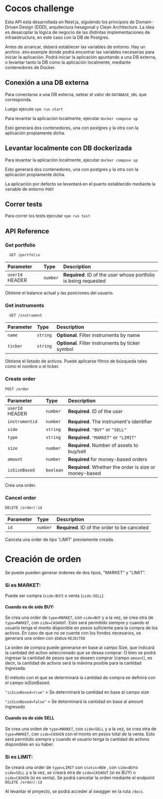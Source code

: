 
# Cocos challenge

Esta API está desarrollada en Nest.js, siguiendo los principios de Domain-Driven Design (DDD), arquitectura hexagonal y Clean Architecture. La idea es desacoplar la lógica de negocio de las distintas implementaciones de infraestructura, en este caso con la DB de Postgres.

Antes de arrancar, deberá establecer las variables de entorno. Hay un archivo .env.example donde podrá encontrar las variables necesarias para iniciar la aplicación. Podrá iniciar la aplicación apuntando a una DB externa, o levantar tanto la DB como la aplicación localmente, mediante contenedores de Docker.
## Conexión a una DB externa

Para conectarse a una DB externa, setear el valor de ```DATABASE_URL``` que corresponda.

Luego ejecute ```npm run start```


Para levantar la aplicación localmente, ejecutar ```docker compose up```

Esto generará dos contenedores, una con postgres y la otra con la aplicación propiamente dicha.


## Levantar localmente con DB dockerizada

Para levantar la aplicación localmente, ejecutar ```docker compose up```

Esto generará dos contenedores, una con postgres y la otra con la aplicación propiamente dicha.

La aplicación por defecto se levantará en el puerto establecido mediante la variable de entorno ```PORT```


## Correr tests

Para correr los tests ejecutar ```npm run test```


## API Reference

### Get portfolio

```http
  GET /portfolio
```

| Parameter    | Type     | Description                                         |
| :----------- | :------- | :-------------------------------------------------- |
| `userId` HEADER     | `number` | **Required**. ID of the user whose portfolio is being requested |

Obtiene el balance actual y las posiciones del usuario.

### Get instruments

```http
  GET /instrument
```

| Parameter    | Type     | Description                                         |
| :----------- | :------- | :-------------------------------------------------- |
| `name`       | `string` | **Optional**. Filter instruments by name            |
| `ticker`     | `string` | **Optional**. Filter instruments by ticker symbol   |

Obtiene el listado de activos. Puede aplicarse filtros de búsqueda tales como el nombre o el ticker.

### Create order

```http
POST /order
```

| Parameter     | Type      | Description                                               |
| :------------ | :-------- | :-------------------------------------------------------- |
| `userId` HEADER| `number`  | **Required**. ID of the user                             |
| `instrumentid`| `number`  | **Required**. The instrument's identifier                |
| `side`        | `string`  | **Required**. `"BUY"` or `"SELL"`                        |
| `type`        | `string`  | **Required**. `"MARKET"` or `"LIMIT"`                    |
| `size`        | `number`  | **Required**. Number of assets to buy/sell               |
| `amount`      | `number`  | **Required** for money-based orders                      |
| `isSizeBased` | `boolean` | **Required**. Whether the order is size or money-based   |

Crea una order.

### Cancel order


```http
DELETE /order/:id
```
| Parameter | Type     | Description                                  |
| :-------- | :------- | :------------------------------------------- |
| `id`      | `number` | **Required**. ID of the order to be canceled |

Cancela una order de tipo 'LIMIT' previamente creada.
# Creación de orden

Se puede pueden generar órdenes de dos tipos, "MARKET" y "LIMIT". 

### Si es MARKET:

Puede ser compra (`side:BUY`) o venta (`side:SELL`).

#### Cuando es de side BUY:


Se crea una order de `type=MARKET`, con `side=BUY` y a la vez, se crea otra de `type=MARKET`, con `side=CASHOUT`.
Esto será permitido siempre y cuando el usuario tenga el monto disponible en pesos suficiente para la compra de los activos. En caso de que no se cuente con los fondos necesarios, se generará una orden con status `REJECTED`

La orden de compra puede generarse en base al campo Size, que indicará la cantidad del activo seleccionado que se desea comprar. O bien se podrá ingresar la cantidad de pesos que se deseen comprar (campo `amount`), es decir, la cantidad de activos será la máxima posible para la cantidad ingresada.

El método con el que se determinará la cantidad de compra se definirá con el campo isSizeBased.

`"isSizeBased=true"` > Se determinará la cantidad en base al campo size

`"isSizeBased=false"` > Se determinará la cantidad en base al amount ingresado


#### Cuando es de side SELL

Se crea una orden de `type=MARKET`, con `side=SELL` y a la vez, se crea otra de `type=MARKET`, con `side=CASHIN` con el monto en pesos total de la venta.
Esto será permitido siempre y cuando el usuario tenga la cantidad de activos disponibles en su haber.


### Si es LIMIT:

Se creará una order de `type=LIMIT` con `status=NEW` , con `side=BUY`o `side=SELL` y a la vez, se creará otra de `side=CASHOUT` (si es BUY) o `side=CASHIN` (si es venta). 
Se podrá cancelar la orden mediante el endpoint `DELETE /order/:id` 



Al levantar el proyecto, se podrá acceder al swagger en la ruta `/docs`.